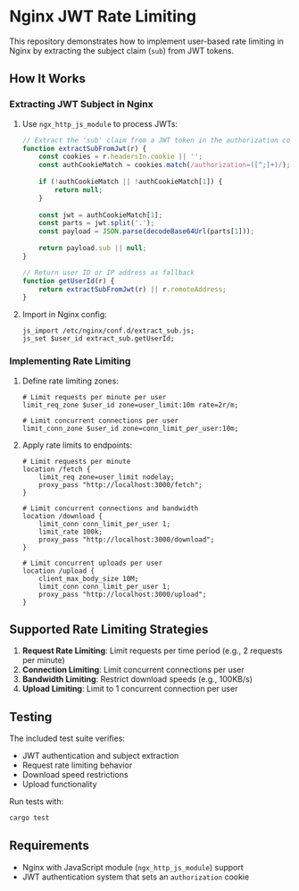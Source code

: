 # Nginx JWT Rate Limiting

This repository demonstrates how to implement user-based rate limiting in Nginx by extracting the subject claim (`sub`) from JWT tokens.

## How It Works

### Extracting JWT Subject in Nginx

1. Use `ngx_http_js_module` to process JWTs:
   ```javascript
   // Extract the 'sub' claim from a JWT token in the authorization cookie
   function extractSubFromJwt(r) {
       const cookies = r.headersIn.cookie || '';
       const authCookieMatch = cookies.match(/authorization=([^;]+)/);
       
       if (!authCookieMatch || !authCookieMatch[1]) {
           return null;
       }
       
       const jwt = authCookieMatch[1];
       const parts = jwt.split('.');
       const payload = JSON.parse(decodeBase64Url(parts[1]));
       
       return payload.sub || null;
   }

   // Return user ID or IP address as fallback
   function getUserId(r) {
       return extractSubFromJwt(r) || r.remoteAddress;
   }
   ```

2. Import in Nginx config:
   ```nginx
   js_import /etc/nginx/conf.d/extract_sub.js;
   js_set $user_id extract_sub.getUserId;
   ```

### Implementing Rate Limiting

1. Define rate limiting zones:
   ```nginx
   # Limit requests per minute per user
   limit_req_zone $user_id zone=user_limit:10m rate=2r/m;
   
   # Limit concurrent connections per user
   limit_conn_zone $user_id zone=conn_limit_per_user:10m;
   ```

2. Apply rate limits to endpoints:
   ```nginx
   # Limit requests per minute
   location /fetch {
       limit_req zone=user_limit nodelay;
       proxy_pass "http://localhost:3000/fetch";
   }
   
   # Limit concurrent connections and bandwidth
   location /download {
       limit_conn conn_limit_per_user 1;
       limit_rate 100k;
       proxy_pass "http://localhost:3000/download";
   }
   
   # Limit concurrent uploads per user
   location /upload {
       client_max_body_size 10M;
       limit_conn conn_limit_per_user 1;
       proxy_pass "http://localhost:3000/upload";
   }
   ```

## Supported Rate Limiting Strategies

1. **Request Rate Limiting**: Limit requests per time period (e.g., 2 requests per minute)
2. **Connection Limiting**: Limit concurrent connections per user
3. **Bandwidth Limiting**: Restrict download speeds (e.g., 100KB/s)
4. **Upload Limiting**: Limit to 1 concurrent connection per user

## Testing

The included test suite verifies:
- JWT authentication and subject extraction
- Request rate limiting behavior
- Download speed restrictions
- Upload functionality

Run tests with:
```bash
cargo test
```

## Requirements

- Nginx with JavaScript module (`ngx_http_js_module`) support
- JWT authentication system that sets an `authorization` cookie

